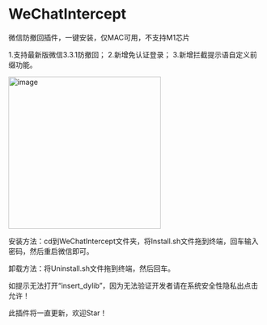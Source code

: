 # WeChatIntercept
微信防撤回插件，一键安装，仅MAC可用，不支持M1芯片

1.支持最新版微信3.3.1防撤回；
2.新增免认证登录；
3.新增拦截提示语自定义前缀功能。


<img width="301" alt="image" src="https://user-images.githubusercontent.com/18585610/159691061-3f24b69f-a494-4549-a530-7724b1b40060.png">

安装方法：cd到WeChatIntercept文件夹，将Install.sh文件拖到终端，回车输入密码，然后重启微信即可。

卸载方法：将Uninstall.sh文件拖到终端，然后回车。

如提示无法打开“insert_dylib”，因为无法验证开发者请在系统安全性隐私出点击允许！

此插件将一直更新，欢迎Star！
